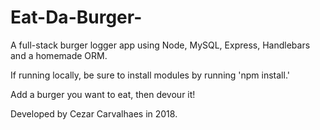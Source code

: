 # Eat-Da-Burger-
A full-stack burger logger app using Node, MySQL, Express, Handlebars and a homemade ORM.

If running locally, be sure to install modules by running 'npm install.'

Add a burger you want to eat, then devour it!

Developed by Cezar Carvalhaes in 2018.